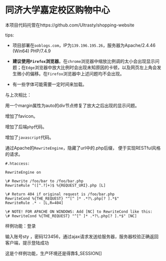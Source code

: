 # 同济大学嘉定校区购物中心

本项目代码托管在https://github.com/Ultrasty/shopping-website

tips:

+ 项目部署在`ooblogs.com`，IP为`139.196.195.26`，服务器为Apache/2.4.46 (Win64) PHP/7.4.9

+ **建议使用`Firefox`浏览器**。在`chrome`浏览器中缩放比例调的太小会出现显示问题；在`Edge`浏览器中放大比例时会出现未知原因的卡顿，以及网页左上角会发生微小的偏移。在`Firefox`浏览器中上述问题均不会出现。

+ 有一些字体可能需要一定时间来加载。

与上次相比：

用一个margin属性为auto的div节点修复了放大之后出现的显示问题。

增加了favicon。

增加了后端`php`代码。

增加了`javascript`代码。

通过Apache的`RewriteEngine`，隐藏了url中的.php后缀， 便于实现RESTful风格的请求。
```
#.htaccess:

RewriteEngine on

\# Rewrite /foo/bar to /foo/bar.php
RewriteRule ^([^.?]+)$ %{REQUEST_URI}.php [L]

\# Return 404 if original request is /foo/bar.php
RewriteCond %{THE_REQUEST} "^[^ ]* .*?\.php[? ].*$"
RewriteRule .* - [L,R=404]

\# NOTE! FOR APACHE ON WINDOWS: Add [NC] to RewriteCond like this:
\# RewriteCond %{THE_REQUEST} "^[^ ]* .*?\.php[? ].*$" [NC]
```



样例功能：登录

输入账号sty ，密码123456，通过ajax请求发送给服务器，服务器校验正确返回客户端，提示登陆成功

这是个样例功能，生产环境还是得靠$_SESSION[]
